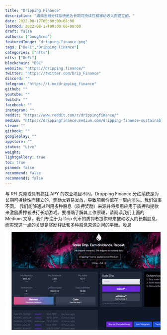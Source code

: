 ```yaml
---
title: "Dripping Finance"
description: "滴滴金融分红系统是为长期可持续性和被动收入而建立的。"
date: 2022-08-17T00:00:00+08:00
lastmod: 2022-08-17T00:00:00+08:00
draft: false
authors: ["boogArno"]
featuredImage: "dripping-finance.png"
tags: ["DeFi","Dripping Finance"]
categories: ["nfts"]
nfts: ["DeFi"]
blockchain: "BSC"
website: "https://dripping.finance/"
twitter: "https://twitter.com/Drip_Finance"
discord: ""
telegram: "https://t.me/dripping_finance"
github: ""
youtube: ""
twitch: ""
facebook: ""
instagram: ""
reddit: "https://www.reddit.com/r/drippingfinance/"
medium: "https://drippingfinance.medium.com/dripping-finance-sustainable-dividend-machine-on-bsc-20c4a5aac675"
steam: ""
gitbook: ""
googleplay: ""
appstore: ""
status: "Live"
weight: 
lightgallery: true
toc: true
pinned: false
recommend: false
recommend1: false
---
```

与 RFI 克隆或具有疯狂 APY 的农业项目不同，Dropping Finance 分红系统是为长期可持续性而建立的，奖励太容易发放，导致项目价值在一周内消失。我们做事不同。
我们能够通过利用多种股息（质押奖励）来源并将费用应用于质押和提款来激励质押者进行长期游戏。要准确了解其工作原理，请阅读我们上面的 Medium 文章。我们专注于为 Drip 代币的质押者提供带来被动收入的长期股息，而实现这一点的关键是奖励释放和多种股息来源之间的平衡。股息

![drippingfinancesustainabledividendmachineonbsc-dapp-defi-bsc-image1-500x315_6d094be2b55495bae48e687293a946c7](drippingfinancesustainabledividendmachineonbsc-dapp-defi-bsc-image1-500x315_6d094be2b55495bae48e687293a946c7.png)